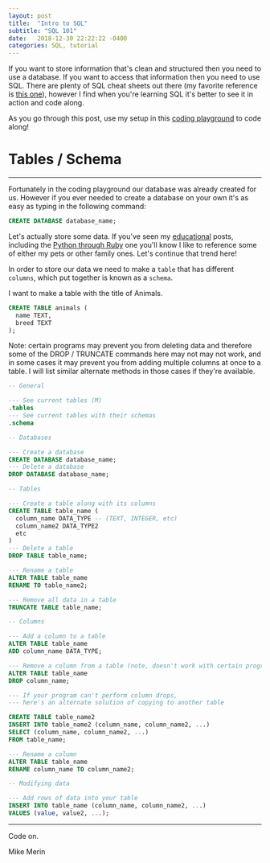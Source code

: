 ```yaml
---
layout: post
title:  "Intro to SQL"
subtitle: "SQL 101"
date:   2018-12-30 22:22:22 -0400
categories: SQL, tutorial
---
```

If you want to store information that's clean and structured then you need to use a database. If you want to access that information then you need to use SQL. There are plenty of SQL cheat sheets out there (my favorite reference is [this one](https://zeroturnaround.com/wp-content/uploads/2016/06/RebelLabs-SQL-cheat-sheet.png)), however I find when you're learning SQL it's better to see it in action and code along.

As you go through this post, use my setup in this [coding playground](http://tpcg.io/zkrK2w) to code along!

# Tables / Schema
---

Fortunately in the coding playground our database was already created for us. However if you ever needed to create a database on your own it's as easy as typing in the following command:

```sql
CREATE DATABASE database_name;
```

Let's actually store some data. If you've seen my [educational](https://mikemerin.github.io/education/) posts, including the [Python through Ruby](https://mikemerin.github.io/Python-through-Ruby/#19-sorting-a-collection) one you'll know I like to reference some of either my pets or other family ones. Let's continue that trend here!

In order to store our data we need to make a `table` that has different `columns`, which put together is known as a `schema`.

I want to make a table with the title of Animals.


```sql
CREATE TABLE animals (
  name TEXT,
  breed TEXT
);
```

Note: certain programs may prevent you from deleting data and therefore some of the DROP / TRUNCATE commands here may not may not work, and in some cases it may prevent you from adding multiple columns at once to a table. I will list similar alternate methods in those cases if they're available.

```sql
-- General

--- See current tables (M)
.tables
--- See current tables with their schemas
.schema

-- Databases

--- Create a database
CREATE DATABASE database_name;
--- Delete a database
DROP DATABASE database_name;

-- Tables

--- Create a table along with its columns
CREATE TABLE table_name (
  column_name DATA_TYPE -- (TEXT, INTEGER, etc)
  column_name2 DATA_TYPE2
  etc
)
--- Delete a table
DROP TABLE table_name;

--- Rename a table
ALTER TABLE table_name
RENAME TO table_name2;

--- Remove all data in a table
TRUNCATE TABLE table_name;

-- Columns

--- Add a column to a table
ALTER TABLE table_name
ADD column_name DATA_TYPE;

--- Remove a column from a table (note, doesn't work with certain programs)
ALTER TABLE table_name
DROP column_name;

--- If your program can't perform column drops,
--- here's an alternate solution of copying to another table

CREATE TABLE table_name2
INSERT INTO table_name2 (column_name, column_name2, ...)
SELECT (column_name, column_name2, ...)
FROM table_name;

--- Rename a column
ALTER TABLE table_name
RENAME column_name TO column_name2;

-- Modifying data

--- Add rows of data into your table
INSERT INTO table_name (column_name, column_name2, ...)
VALUES (value, value2, ...);


```
---

Code on.

Mike Merin
